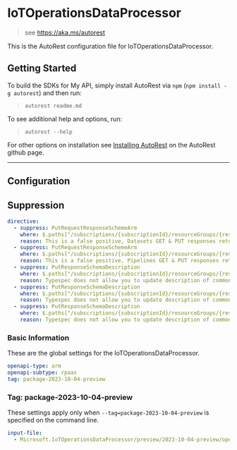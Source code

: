 # IoTOperationsDataProcessor

> see https://aka.ms/autorest

This is the AutoRest configuration file for IoTOperationsDataProcessor.

## Getting Started

To build the SDKs for My API, simply install AutoRest via `npm` (`npm install -g autorest`) and then run:

> `autorest readme.md`

To see additional help and options, run:

> `autorest --help`

For other options on installation see [Installing AutoRest](https://aka.ms/autorest/install) on the AutoRest github page.

---

## Configuration

## Suppression

``` yaml
directive:
  - suppress: PutRequestResponseSchemeArm
    where: $.paths["/subscriptions/{subscriptionId}/resourceGroups/{resourceGroupName}/providers/Microsoft.IoTOperationsDataProcessor/instances/{instanceName}/datasets/{datasetName}"].put
    reason: This is a false positive, Datasets GET & PUT responses return '#/definitions/Dataset'
  - suppress: PutRequestResponseSchemeArm
    where: $.paths["/subscriptions/{subscriptionId}/resourceGroups/{resourceGroupName}/providers/Microsoft.IoTOperationsDataProcessor/instances/{instanceName}/pipelines/{pipelineName}"].put
    reason: This is a false positive, Pipelines GET & PUT responses return '#/definitions/Pipeline'
  - suppress: PutResponseSchemaDescription
    where: $.paths["/subscriptions/{subscriptionId}/resourceGroups/{resourceGroupName}/providers/Microsoft.IoTOperationsDataProcessor/instances/{instanceName}"].put.responses
    reason: Typespec does not allow you to update description of common ARM responses.
  - suppress: PutResponseSchemaDescription
    where: $.paths["/subscriptions/{subscriptionId}/resourceGroups/{resourceGroupName}/providers/Microsoft.IoTOperationsDataProcessor/instances/{instanceName}/datasets/{datasetName}"].put.responses
    reason: Typespec does not allow you to update description of common ARM responses.
  - suppress: PutResponseSchemaDescription
    where: $.paths["/subscriptions/{subscriptionId}/resourceGroups/{resourceGroupName}/providers/Microsoft.IoTOperationsDataProcessor/instances/{instanceName}/pipelines/{pipelineName}"].put.responses
    reason: Typespec does not allow you to update description of common ARM responses.
```

### Basic Information

These are the global settings for the IoTOperationsDataProcessor.

```yaml
openapi-type: arm
openapi-subtype: rpaas
tag: package-2023-10-04-preview
```

### Tag: package-2023-10-04-preview

These settings apply only when `--tag=package-2023-10-04-preview` is specified on the command line.

```yaml $(tag) == 'package-2023-10-04-preview'
input-file:
  - Microsoft.IoTOperationsDataProcessor/preview/2023-10-04-preview/openapi.json
```
